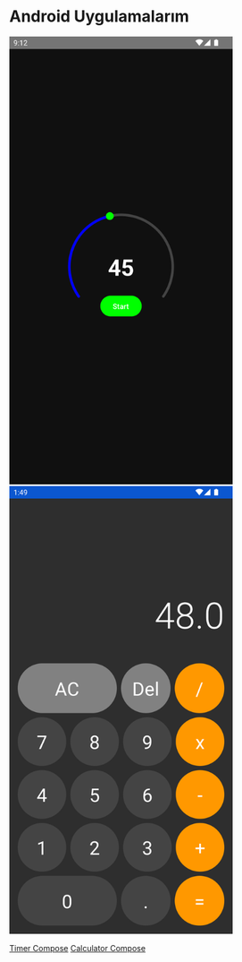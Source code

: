 # Android Uygulamalarım

<p>
  <a href="https://github.com/pekeramazan/TimerCompose" title="Timer Compose">
    <img src="https://github.com/pekeramazan/pekeramazan/blob/main/images/timer.png" width="400" height="800" alt="Timer Compose">
  </a>
  <a href="https://github.com/pekeramazan/CalculatorCompose" title="Calculator Compose">
    <img src="https://github.com/pekeramazan/pekeramazan/blob/main/images/calculator.png" width="400" height="800" alt="Calculator Compose">
  </a>
</p>
<p>
  <a href="https://github.com/pekeramazan/TimerCompose" title="Timer Compose">Timer Compose</a>
  <a href="https://github.com/pekeramazan/CalculatorCompose" title="Calculator Compose">Calculator Compose</a>
</p>
